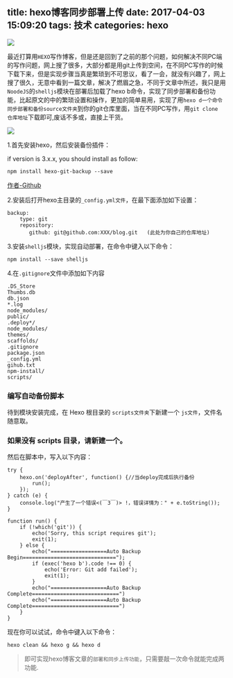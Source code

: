 title: hexo博客同步部署上传
date: 2017-04-03 15:09:20
tags: 技术
categories: hexo
---
![](http://upload-images.jianshu.io/upload_images/811360-31e968ac19f8fe3b.png?imageMogr2/auto-orient/strip%7CimageView2/2/w/1240)

最近打算用`HEXO`写作博客，但是还是回到了之前的那个问题，如何解决不同PC端的写作问题，网上搜了很多，大部分都是用git上传到空间，在不同PC写作的时候下载下来，但是实现步骤当真是繁琐到不可思议，看了一会，就没有兴趣了，网上搜了很久，无意中看到一篇文章，解决了燃眉之急，不同于文章中所述，我只是用`NoodeJS`的`shelljs`模块在部署后加载了hexo b命令，实现了同步部署和备份功能，比起原文的中的繁琐设置和操作，更加的简单易用，实现了用`hexo d一个命令同步部署和备份source文件夹`到你的git仓库里面，当在不同PC写作，用`git clone  仓库地址`下载即可,废话不多或，直接上干货。

![](http://upload-images.jianshu.io/upload_images/811360-136f1c0598e572fd.png?imageMogr2/auto-orient/strip%7CimageView2/2/w/1240)

1.首先安装hexo，然后安装备份插件：

if version is 3.x.x, you should install as follow:
```
npm install hexo-git-backup --save
```

[作者-Github](https://github.com/coneycode/hexo-git-backup)

2.安装后打开hexo主目录的`_config.yml文件`，在最下面添加如下设置：
```
backup:
    type: git
    repository:
       github: git@github.com:XXX/blog.git   (此处为你自己的仓库地址)
```

3.安装`shelljs`模块，实现自动部署，在命令中键入以下命令：
```
npm install --save shelljs
```

4.在`.gitignore`文件中添加如下内容
```
.DS_Store
Thumbs.db
db.json
*.log
node_modules/
public/
.deploy*/
node_modules/
themes/
scaffolds/
.gitignore
package.json
_config.yml
gihub.txt
npm-install/
scripts/
```
### 编写自动备份脚本

待到模块安装完成，在 Hexo 根目录的 `scripts文件夹`下新建一个 `js文件`，文件名随意取。

### 如果没有 scripts 目录，请新建一个。

然后在脚本中，写入以下内容：
```
try {
	hexo.on('deployAfter', function() {//当deploy完成后执行备份
		run();
	});
} catch (e) {
	console.log("产生了一个错误<(￣3￣)> !，错误详情为：" + e.toString());
}

function run() {
	if (!which('git')) {
		echo('Sorry, this script requires git');
		exit(1);
	} else {
		echo("==================Auto Backup Begin==============================");
		if (exec('hexo b').code !== 0) {
			echo('Error: Git add failed');
			exit(1);
		}
		echo("==================Auto Backup Complete============================")
		echo("==================Auto Backup Complete============================")
	}
}
```

现在你可以试试，命令中键入以下命令：
```
hexo clean && hexo g && hexo d
```

>即可实现hexo博客文章的`部署和同步上传功能`，只需要敲一次命令就能完成两功能.